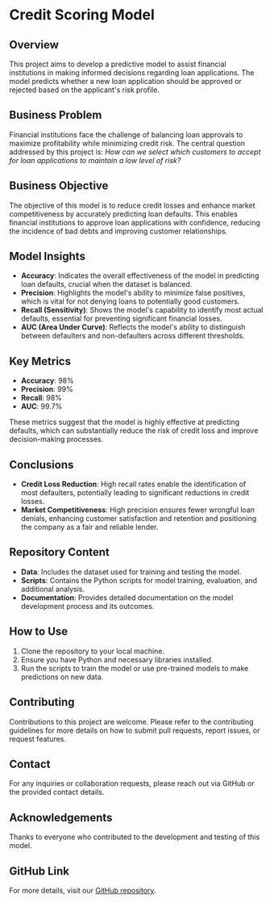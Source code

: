 # Credit Scoring Model

## Overview
This project aims to develop a predictive model to assist financial institutions in making informed decisions regarding loan applications. The model predicts whether a new loan application should be approved or rejected based on the applicant's risk profile.

## Business Problem
Financial institutions face the challenge of balancing loan approvals to maximize profitability while minimizing credit risk. The central question addressed by this project is: *How can we select which customers to accept for loan applications to maintain a low level of risk?*

## Business Objective
The objective of this model is to reduce credit losses and enhance market competitiveness by accurately predicting loan defaults. This enables financial institutions to approve loan applications with confidence, reducing the incidence of bad debts and improving customer relationships.

## Model Insights
- **Accuracy**: Indicates the overall effectiveness of the model in predicting loan defaults, crucial when the dataset is balanced.
- **Precision**: Highlights the model's ability to minimize false positives, which is vital for not denying loans to potentially good customers.
- **Recall (Sensitivity)**: Shows the model's capability to identify most actual defaults, essential for preventing significant financial losses.
- **AUC (Area Under Curve)**: Reflects the model's ability to distinguish between defaulters and non-defaulters across different thresholds.

## Key Metrics
- **Accuracy**: 98%
- **Precision**: 99%
- **Recall**: 98%
- **AUC**: 99.7%

These metrics suggest that the model is highly effective at predicting defaults, which can substantially reduce the risk of credit loss and improve decision-making processes.

## Conclusions
- **Credit Loss Reduction**: High recall rates enable the identification of most defaulters, potentially leading to significant reductions in credit losses.
- **Market Competitiveness**: High precision ensures fewer wrongful loan denials, enhancing customer satisfaction and retention and positioning the company as a fair and reliable lender.

## Repository Content
- **Data**: Includes the dataset used for training and testing the model.
- **Scripts**: Contains the Python scripts for model training, evaluation, and additional analysis.
- **Documentation**: Provides detailed documentation on the model development process and its outcomes.

## How to Use
1. Clone the repository to your local machine.
2. Ensure you have Python and necessary libraries installed.
3. Run the scripts to train the model or use pre-trained models to make predictions on new data.

## Contributing
Contributions to this project are welcome. Please refer to the contributing guidelines for more details on how to submit pull requests, report issues, or request features.

## Contact
For any inquiries or collaboration requests, please reach out via GitHub or the provided contact details.

## Acknowledgements
Thanks to everyone who contributed to the development and testing of this model.

## GitHub Link
For more details, visit our [GitHub repository](https://github.com/johanchristiansen/Credit-Scoring/blob/main).
